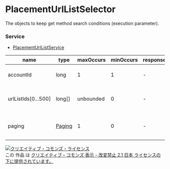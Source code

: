 # PlacementUrlListSelector
The objects to keep get method search conditions (execution parameter).
### Service
+ [PlacementUrlListService](../services/PlacementUrlListService.md)

| name | type | maxOccurs | minOccurs | response | add | set | remove | description | 
|---|---|---|---|---|---|---|---|---|
| accountId| long| 1| 1| -| -| -| -| Search Condition: Account ID |
| urlListIds[0...500]| long[]| unbounded| 0| -| -| -| -| Search Condition: Placement Url List ID |
| paging| <a href="../data/Paging.md">Paging</a>| 1| 0| -| -| -| -| Search Condition: Acquired Range |
<a rel="license" href="http://creativecommons.org/licenses/by-nd/2.1/jp/"><img alt="クリエイティブ・コモンズ・ライセンス" style="border-width:0" src="https://i.creativecommons.org/l/by-nd/2.1/jp/88x31.png" /></a><br />この 作品 は <a rel="license" href="http://creativecommons.org/licenses/by-nd/2.1/jp/">クリエイティブ・コモンズ 表示 - 改変禁止 2.1 日本 ライセンスの下に提供されています。</a>
